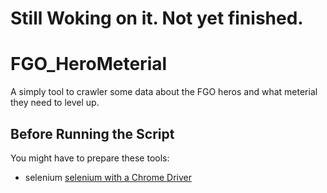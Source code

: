 Still Woking on it. Not yet finished.
===
# FGO_HeroMeterial
A simply tool to crawler some data about the FGO heros and what meterial they need to level up.


## Before Running the Script
You might have to prepare these tools:
- selenium [selenium with a Chrome Driver](http://www.seleniumhq.org/download/)

